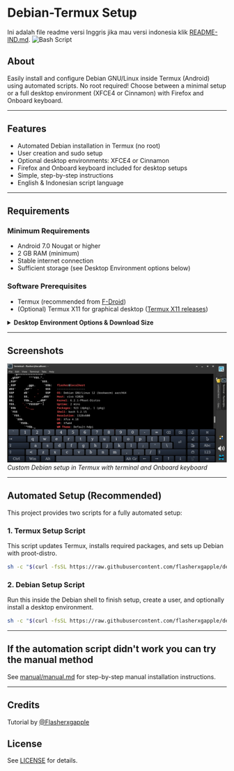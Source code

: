 # Debian-Termux Setup
Ini adalah file readme versi Inggris jika mau versi indonesia klik [README-IND.md](./README-IND.md).
![Bash Script](https://img.shields.io/badge/bash_script-%23121011.svg?style=flat&logo=gnu-bash&logoColor=white)

## About
Easily install and configure Debian GNU/Linux inside Termux (Android) using automated scripts. No root required! Choose between a minimal setup or a full desktop environment (XFCE4 or Cinnamon) with Firefox and Onboard keyboard.

---

## Features
- Automated Debian installation in Termux (no root)
- User creation and sudo setup
- Optional desktop environments: XFCE4 or Cinnamon
- Firefox and Onboard keyboard included for desktop setups
- Simple, step-by-step instructions
- English & Indonesian script language

---

## Requirements

### Minimum Requirements
- Android 7.0 Nougat or higher
- 2 GB RAM (minimum)
- Stable internet connection
- Sufficient storage (see Desktop Environment options below)

### Software Prerequisites
- Termux (recommended from [F-Droid](https://f-droid.org/id/packages/com.termux/))
- (Optional) Termux X11 for graphical desktop ([Termux X11 releases](https://github.com/termux/termux-x11/releases/tag/nightly))

<details>
<summary><strong>Desktop Environment Options & Download Size</strong></summary>

- <strong>Minimal (no desktop environment):</strong>
  - Only essential packages (sudo, nano, adduser, pulseaudio)
  - Fastest install, smallest download (~50-100 MB)

- <strong>XFCE4 Desktop Environment:</strong>
  - XFCE4, XFCE4 Terminal, Firefox ESR, Onboard
  - Lightweight and suitable for most devices
  - Download size: ~400-600 MB
  - Installed size: ~1.2-1.5 GB

- <strong>Cinnamon Desktop Environment:</strong>
  - Cinnamon, Firefox ESR, Onboard
  - More features, heavier than XFCE4
  - Download size: ~700-900 MB
  - Installed size: ~2-2.5 GB

<em>Actual sizes may vary depending on package updates and mirrors. Ensure you have enough storage and a stable internet connection.</em>
</details>

---

## Screenshots
![Debian on Termux with XFCE4](/debian-termux.jpg)
*Custom Debian setup in Termux with terminal and Onboard keyboard*

---


## Automated Setup (Recommended)

This project provides two scripts for a fully automated setup:

### 1. Termux Setup Script
This script updates Termux, installs required packages, and sets up Debian with proot-distro.
```sh
sh -c "$(curl -fsSL https://raw.githubusercontent.com/flasherxgapple/debian-termux/master/termux-setup.sh)"
```

### 2. Debian Setup Script
Run this inside the Debian shell to finish setup, create a user, and optionally install a desktop environment.
```sh
sh -c "$(curl -fsSL https://raw.githubusercontent.com/flasherxgapple/debian-termux/master/debian-setup.sh)"
```

---


## If the automation script didn't work you can try the manual method
See [manual/manual.md](./manual/manual.md) for step-by-step manual installation instructions.

---

## Credits
Tutorial by [@Flasherxgapple](https://github.com/Flasherxgapple)

## License
See [LICENSE](./LICENSE) for details.

